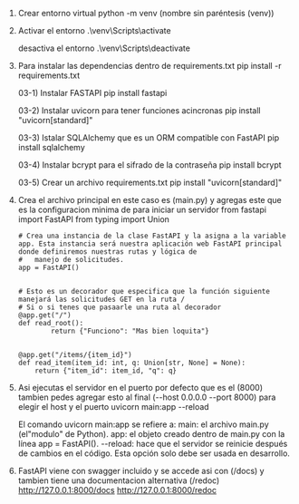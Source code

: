 01) Crear entorno virtual
        python -m venv (nombre sin paréntesis (venv))


02) Activar el entorno
        .\venv\Scripts\activate

    desactiva el entorno
        .\venv\Scripts\deactivate


03) Para instalar las dependencias dentro de requirements.txt
        pip install -r requirements.txt

    03-1) Instalar FASTAPI
            pip install fastapi 

    03-2) Instalar uvicorn para tener funciones acincronas
            pip install "uvicorn[standard]"
    
    03-3) Istalar SQLAlchemy que es un ORM compatible con FastAPI
            pip install sqlalchemy

    03-4) Instalar bcrypt para el sifrado de la contraseña
            pip install bcrypt

    03-5) Crear un archivo requirements.txt
            pip install "uvicorn[standard]" 


04) Crea el archivo principal en este caso es (main.py) y agregas este que es la configuracion minima de para iniciar un servidor 
        from fastapi import FastAPI
        from typing import Union

        # Crea una instancia de la clase FastAPI y la asigna a la variable app. Esta instancia será nuestra aplicación web FastAPI principal donde definiremos nuestras rutas y lógica de
        #   manejo de solicitudes.
        app = FastAPI()


        # Esto es un decorador que especifica que la función siguiente manejará las solicitudes GET en la ruta /
        # Si o si tenes que pasaarle una ruta al decorador
        @app.get("/")
        def read_root():
                return {"Funciono": "Mas bien loquita"}


        @app.get("/items/{item_id}")
        def read_item(item_id: int, q: Union[str, None] = None):
            return {"item_id": item_id, "q": q}

05) Asi ejecutas el servidor en el puerto por defecto que es el (8000) tambien pedes agregar esto al final (--host 0.0.0.0 --port 8000) para elegir el host y el puerto
        uvicorn main:app --reload

    El comando uvicorn main:app se refiere a:
        main: el archivo main.py (el"modulo" de Python).
        app: el objeto creado dentro de main.py con la línea app = FastAPI().
        --reload: hace que el servidor se reinicie después de cambios en el código. Esta opción solo debe ser usada en desarrollo.

06) FastAPI viene con swagger incluido y se accede asi con (/docs) y tambien tiene una documentacion alternativa (/redoc)
        http://127.0.0.1:8000/docs
        http://127.0.0.1:8000/redoc